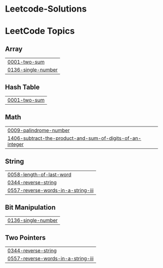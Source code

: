 # Leetcode-Solutions
<!---LeetCode Topics Start-->
# LeetCode Topics
## Array
|  |
| ------- |
| [0001-two-sum](https://github.com/savad-t/Leetcode-Solutions/tree/master/0001-two-sum) |
| [0136-single-number](https://github.com/savad-t/Leetcode-Solutions/tree/master/0136-single-number) |
## Hash Table
|  |
| ------- |
| [0001-two-sum](https://github.com/savad-t/Leetcode-Solutions/tree/master/0001-two-sum) |
## Math
|  |
| ------- |
| [0009-palindrome-number](https://github.com/savad-t/Leetcode-Solutions/tree/master/0009-palindrome-number) |
| [1406-subtract-the-product-and-sum-of-digits-of-an-integer](https://github.com/savad-t/Leetcode-Solutions/tree/master/1406-subtract-the-product-and-sum-of-digits-of-an-integer) |
## String
|  |
| ------- |
| [0058-length-of-last-word](https://github.com/savad-t/Leetcode-Solutions/tree/master/0058-length-of-last-word) |
| [0344-reverse-string](https://github.com/savad-t/Leetcode-Solutions/tree/master/0344-reverse-string) |
| [0557-reverse-words-in-a-string-iii](https://github.com/savad-t/Leetcode-Solutions/tree/master/0557-reverse-words-in-a-string-iii) |
## Bit Manipulation
|  |
| ------- |
| [0136-single-number](https://github.com/savad-t/Leetcode-Solutions/tree/master/0136-single-number) |
## Two Pointers
|  |
| ------- |
| [0344-reverse-string](https://github.com/savad-t/Leetcode-Solutions/tree/master/0344-reverse-string) |
| [0557-reverse-words-in-a-string-iii](https://github.com/savad-t/Leetcode-Solutions/tree/master/0557-reverse-words-in-a-string-iii) |
<!---LeetCode Topics End-->